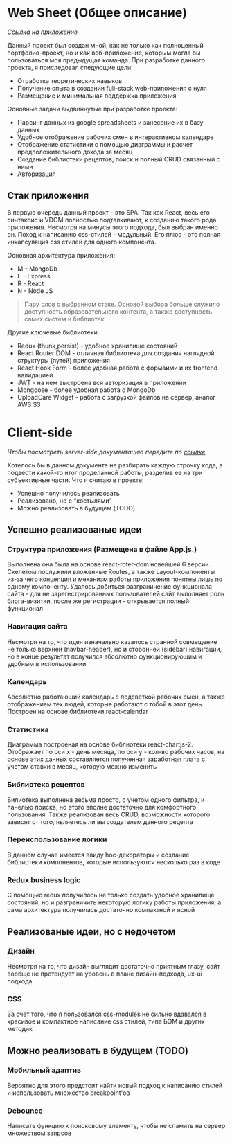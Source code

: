 # Web Sheet (Общее описание)
_[Ссылка](https://web-sheets.netlify.app) на приложение_

Данный проект был создан мной, как не только как полноценный портфолио-проект, но и как веб-приложение,
которым могла бы пользоваться моя предыдущая команда. При разработке данного проекта, я приследовал следующие 
цели:
* Отработка теоретических навыков
* Получение опыта в создании full-stack web-приложения с нуля
* Размещение и минимальная поддержка приложения

Основные задачи выдвиннутые при разработке проекта:
* Парсинг данных из google spreadsheets и занесение их в базу данных
* Удобное отображение рабочих смен в интерактивном календаре
* Отображение статистики с помощью диаграммы и расчет предположительного дохода за месяц
* Создание библиотеки рецептов, поиск и полный CRUD связанный с ними
* Авторизация 
## Стак приложения 
В первую очередь данный проект - это SPA. Так как React, весь его синтаксис и VDOM полностью подталкивают, к созданию такого рода приложения.
Несмотря на минусы этого подхода, был выбран именно он. Поход к написанию css-стилей - модульный. Его плюс - это полная инкапсуляция css стилей
для одного компонента.

Основная архитектура приложения:
* M - MongoDb
* E - Express
* R - React
* N - Node JS

> Пару слов о выбранном стаке. Основой выбора больше служило доступность образовательного контента, а также доступность самих систем и библиотек

Другие ключевые библиотеки:
* Redux (thunk,persist) - удобное хранилище состояний
* React Router DOM - отличная библиотека для создания наглядной структуры (путей) приложения
* React Hook Form - более удобная работа с формаими и их frontend валидацией
* JWT - на нем выстроена вся авторизация в приложении
* Mongoose - более удобная работа с MongoDb
* UploadCare Widget - работа с загрузкой файлов на сервер, аналог AWS S3

# Client-side
_Чтобы посмотреть server-side документацию передите по [ссылке](https://github.com/enevil/web_sheet_server)_

Хотелось бы в данном документе не разбирать каждую строчку кода, а подвести какой-то итог проделанной работы, разделив ее на три субъективные части.
Что я считаю в проекте:
* Успешно получилось реализовать
* Реализовано, но с "костылями"
* Можно реализовать в будущем (TODO)

## Успешно реализованые идеи
### Структура приложения (Размещена в файле App.js.)
Выполнена она была на основе react-roter-dom новейшей 6 версии. Скелетом послужили вложенные Routes, а также Layout-компоненты из-за чего
концепция и механизм работы приложения понятны лишь по одному компоненту. Удалось добиться разграничение функционала сайта - для не 
зарегестрированных пользователей сайт выполняет роль блога-визитки, после же регистрации - открывается полный функционал
### Навигация сайта
Несмотря на то, что идея изначально казалось странной совмещение не только верхней (navbar-header), но и сторонней (sidebar) навигации,
но в конце результат получился абсолютно функционирующим и удобным в использовании
### Календарь
Абсолютно работающий календарь с подсветкой рабочих смен, а также отображением тех людей, которые работают с тобой в этот день. Построен на основе библиотеки react-calendar
### Статистика 
Диаграмма построеная на основе библиотеки react-chartjs-2. Отображает по оси x - день месяца, по оси y - кол-во рабочих часов, на основе этих данных 
составляется полученная заработная плата с учетом ставки в месяц, которую можно изменить 
### Библиотека рецептов
Билиотека выполнена весьма просто, с учетом одного фильтра, и панелью поиска, но этого вполне достаточно для комфортного пользования. Также реализован весь CRUD,
возможности которого зависят от того, являетесь ли вы создателем данного рецепта
### Переиспользование логики
В данном случае имеется ввиду hoc-декораторы и создание библиотеки компонентов, которые используются несколько раз в коде
### Redux business logic
С помощью redux получилось не только создать удобное хранилище состояний, но и разграничить некоторую логику работы приложения, а сама архитектура получилась 
достаточно компактной и ясной
## Реализованые идеи, но с недочетом
### Дизайн 
Несмотря на то, что дизайн выглядит достаточно приятным глазу, сайт вообще не претендует на уровень в плане дизайн-подхода, ux-ui подхода.
### CSS
За счет того, что я пользовался css-modules не сильно вдавался в красивое и компактное написание css стилей, типа БЭМ и других методик
## Можно реализовать в будущем (TODO)
### Мобильный адаптив
Вероятно для этого предстоит найти новый подход к написанию стилей и использовать множество breakpoint'ов
### Debounce
Написать функцию к поисковому элементу, чтобы не спамить на сервер множеством запрсов

